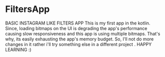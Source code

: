 # FiltersApp
BASIC INSTAGRAM LIKE FILTERS APP
This is my first app in the kotlin.
Since, loading bitmaps on the UI is degrading the app's performance causing slow responsiveness and this app is using multiple
bitmaps. That's why, its easily exhausting the app's memory budget.
So, I'll not do more changes in it rather i'll try something else in a different project .
HAPPY LEARNING :)
